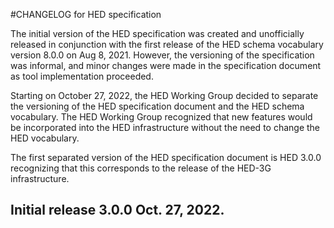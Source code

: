 
#CHANGELOG for HED specification

The initial version of the HED specification was created and unofficially released in conjunction
with the first release of the HED schema vocabulary version 8.0.0 on Aug 8, 2021. 
However, the versioning of the specification was informal, and minor changes were 
made in the specification document as tool implementation proceeded.

Starting on October 27, 2022, the HED Working Group decided to separate the versioning 
of the HED specification document and the HED schema vocabulary.
The HED Working Group recognized that new features would be incorporated into the
HED infrastructure without the need to change the HED vocabulary.

The first separated version of the HED specification document is HED 3.0.0
recognizing that this corresponds to the release of the HED-3G infrastructure.

## Initial release 3.0.0 Oct. 27, 2022.